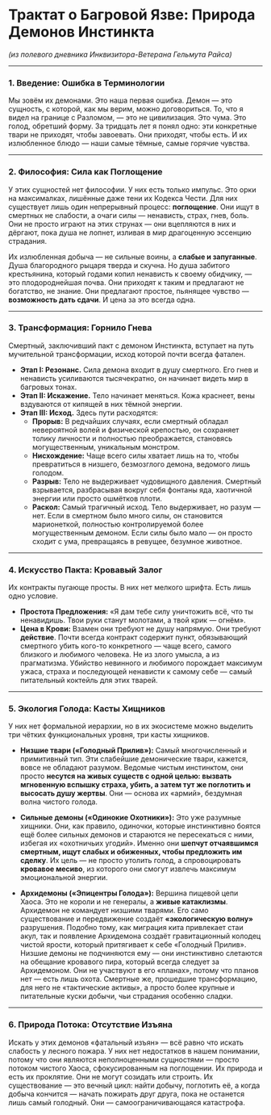 # Трактат о Багровой Язве: Природа Демонов Инстинкта
*(из полевого дневника Инквизитора-Ветерана Гельмута Райса)*

---

### **1. Введение: Ошибка в Терминологии**

Мы зовём их демонами. Это наша первая ошибка. Демон — это сущность, с которой, как мы верим, можно договориться. То, что я видел на границе с Разломом, — это не цивилизация. Это чума. Это голод, обретший форму. За тридцать лет я понял одно: эти конкретные твари не приходят, чтобы завоевать. Они приходят, чтобы есть. И их излюбленное блюдо — наши самые тёмные, самые горячие чувства.

---

### **2. Философия: Сила как Поглощение**

У этих сущностей нет философии. У них есть только импульс. Это орки на максималках, лишённые даже тени их Кодекса Чести. Для них существует лишь один непрерывный процесс: **поглощение**. Они ищут в смертных не слабости, а очаги силы — ненависть, страх, гнев, боль. Они не просто играют на этих струнах — они вцепляются в них и дёргают, пока душа не лопнет, изливая в мир драгоценную эссенцию страдания.

Их излюбленная добыча — не сильные воины, а **слабые и запуганные**. Душа благородного рыцаря тверда и скучна. Но душа забитого крестьянина, который годами копил ненависть к своему обидчику, — это плодороднейшая почва. Они приходят к таким и предлагают не богатство, не знание. Они предлагают простое, пьянящее чувство — **возможность дать сдачи**. И цена за это всегда одна.

---

### **3. Трансформация: Горнило Гнева**

Смертный, заключивший пакт с демоном Инстинкта, вступает на путь мучительной трансформации, исход которой почти всегда фатален.

* **Этап I: Резонанс.** Сила демона входит в душу смертного. Его гнев и ненависть усиливаются тысячекратно, он начинает видеть мир в багровых тонах.
* **Этап II: Искажение.** Тело начинает меняться. Кожа краснеет, вены вздуваются от кипящей в них тёмной энергии.
* **Этап III: Исход.** Здесь пути расходятся:
    * **Прорыв:** В редчайших случаях, если смертный обладал невероятной волей и физической крепостью, он сохраняет толику личности и полностью преображается, становясь могущественным, уникальным монстром.
    * **Нисхождение:** Чаще всего силы хватает лишь на то, чтобы превратиться в низшего, безмозглого демона, ведомого лишь голодом.
    * **Разрыв:** Тело не выдерживает чудовищного давления. Смертный взрывается, разбрасывая вокруг себя фонтаны яда, хаотичной энергии или просто ошмётков плоти.
    * **Раскол:** Самый трагичный исход. Тело выдерживает, но разум — нет. Если в смертном было много силы, он становится марионеткой, полностью контролируемой более могущественным демоном. Если силы было мало — он просто сходит с ума, превращаясь в ревущее, безумное животное.

---

### **4. Искусство Пакта: Кровавый Залог**

Их контракты пугающе просты. В них нет мелкого шрифта. Есть лишь одно условие.

* **Простота Предложения:** «Я дам тебе силу уничтожить всё, что ты ненавидишь. Твои руки станут молотами, а твой крик — огнём».
* **Цена в Крови:** Взамен они требуют не душу напрямую. Они требуют **действие**. Почти всегда контракт содержит пункт, обязывающий смертного убить кого-то конкретного — чаще всего, самого близкого и любимого человека. Не из злого умысла, а из прагматизма. Убийство невинного и любимого порождает максимум ужаса, страха и последующей ненависти к самому себе — самый питательный коктейль для этих тварей.

---

### **5. Экология Голода: Касты Хищников**

У них нет формальной иерархии, но в их экосистеме можно выделить три чётких функциональных уровня, три касты хищников.

* **Низшие твари («Голодный Прилив»):** Самый многочисленный и примитивный тип. Эти слабейшие демонические твари, кажется, вовсе не обладают разумом. Ведомые чистым инстинктом, они просто **несутся на живых существ с одной целью: вызвать мгновенную вспышку страха, убить, а затем тут же поглотить и высосать душу жертвы**. Они — основа их «армий», бездумная волна чистого голода.

* **Сильные демоны («Одинокие Охотники»):** Это уже разумные хищники. Они, как правило, одиночки, которые инстинктивно боятся ещё более сильных демонов и стараются не пересекаться с ними, избегая их «охотничьих угодий». Именно они **шепчут отчаявшимся смертным, ищут слабых и обиженных, чтобы предложить им сделку**. Их цель — не просто утолить голод, а спровоцировать **кровавое месиво**, из которого они смогут извлечь максимум эмоциональной энергии.

* **Архидемоны («Эпицентры Голода»):** Вершина пищевой цепи Хаоса. Это не короли и не генералы, а **живые катаклизмы**. Архидемон не командует низшими тварями. Его само существование и передвижение создаёт **«экологическую волну»** разрушения. Подобно тому, как миграция кита привлекает стаи акул, так и появление Архидемона создаёт гравитационный колодец чистой ярости, который притягивает к себе «Голодный Прилив». Низшие демоны не подчиняются ему — они инстинктивно слетаются на обещание кровавого пира, который всегда следует за Архидемоном. Они не участвуют в его «планах», потому что планов нет — есть лишь охота. Смертные же, прошедшие трансформацию, для него не «тактические активы», а просто более крупные и питательные куски добычи, чьи страдания особенно сладки.

---

### **6. Природа Потока: Отсутствие Изъяна**

Искать у этих демонов «фатальный изъян» — всё равно что искать слабость у лесного пожара. У них нет недостатков в нашем понимании, потому что они являются неполноценными сущностями — просто потоком чистого Хаоса, сфокусированным на поглощении. Их природа и есть их проклятие. Они не могут созидать или строить. Их существование — это вечный цикл: найти добычу, поглотить её, а когда добыча кончится — начать пожирать друг друга, пока не останется лишь самый голодный. Они — самоограничивающаяся катастрофа.